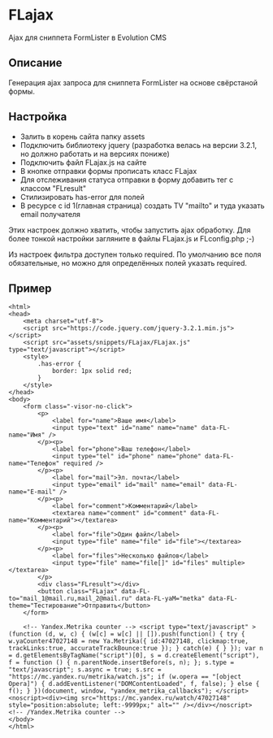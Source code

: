 # FLajax

Ajax для сниппета FormLister в Evolution CMS

## Описание

Генерация ajax запроса для сниппета FormLister на основе свёрстаной формы.

## Настройка

* Залить в корень сайта папку assets
* Подключить библиотеку jquery (разработка велась на версии 3.2.1, но должно работать и на версиях пониже)
* Подключить файл FLajax.js на сайте
* В кнопке отправки формы прописать класс FLajax
* Для отслеживания статуса отправки в форму добавить тег с классом "FLresult"
* Стилизировать has-error для полей
* В ресурсе с id 1(главная страница) создать TV "mailto" и туда указать email получателя

Этих настроек должно хватить, чтобы запустить ajax обработку. Для более тонкой настройки загляните в файлы FLajax.js и FLconfig.php ;-)

Из настроек фильтра доступен только required. По умолчанию все поля обязательные, но можно для определённых полей указать required.

## Пример

```
<html>
<head>
	<meta charset="utf-8">
	<script src="https://code.jquery.com/jquery-3.2.1.min.js"></script>
	<script src="assets/snippets/FLajax/FLajax.js" type="text/javascript"></script>
	<style>
		.has-error {
			border: 1px solid red;
		}
	</style>
</head>
<body>
	<form class="-visor-no-click">
		<p>
			<label for="name">Ваше имя</label>
			<input type="text" id="name" name="name" data-FL-name="Имя" />
		</p><p>
			<label for="phone">Ваш телефон</label>
			<input type="tel" id="phone" name="phone" data-FL-name="Телефон" required />
		</p><p>
			<label for="mail">Эл. почта</label>
			<input type="email" id="mail" name="email" data-FL-name="E-mail" />
		</p><p>
			<label for="comment">Комментарий</label>
			<textarea name="comment" id="comment" data-FL-name="Комментарий"></textarea>
		</p><p>
			<label for="file">Один файл</label>
			<input type="file" name="file" id="file"></textarea>
		</p><p>
			<label for="files">Несколько файлов</label>
			<input type="file" name="file[]" id="files" multiple></textarea>
		</p>
		<div class="FLresult"></div>
		<button class="FLajax" data-FL-to="mail_1@mail.ru,mail_2@mail.ru" data-FL-yaM="metka" data-FL-theme="Тестирование">Отправить</button>
	</form>
	
	<!-- Yandex.Metrika counter --> <script type="text/javascript" > (function (d, w, c) { (w[c] = w[c] || []).push(function() { try { w.yaCounter47027148 = new Ya.Metrika({ id:47027148, clickmap:true, trackLinks:true, accurateTrackBounce:true }); } catch(e) { } }); var n = d.getElementsByTagName("script")[0], s = d.createElement("script"), f = function () { n.parentNode.insertBefore(s, n); }; s.type = "text/javascript"; s.async = true; s.src = "https://mc.yandex.ru/metrika/watch.js"; if (w.opera == "[object Opera]") { d.addEventListener("DOMContentLoaded", f, false); } else { f(); } })(document, window, "yandex_metrika_callbacks"); </script> <noscript><div><img src="https://mc.yandex.ru/watch/47027148" style="position:absolute; left:-9999px;" alt="" /></div></noscript> <!-- /Yandex.Metrika counter -->
</body>
</html>
```